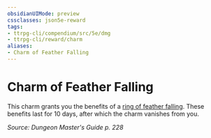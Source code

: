 ```yaml
---
obsidianUIMode: preview
cssclasses: json5e-reward
tags:
- ttrpg-cli/compendium/src/5e/dmg
- ttrpg-cli/reward/charm
aliases:
- Charm of Feather Falling
---
```

# Charm of Feather Falling

This charm grants you the benefits of a [ring of feather falling](/3-Mechanics/CLI/Compendium/items/ring-of-feather-falling.md). These benefits last for 10 days, after which the charm vanishes from you.

*Source: Dungeon Master's Guide p. 228*